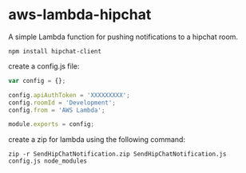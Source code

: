 # aws-lambda-hipchat

A simple Lambda function for pushing notifications to a hipchat room.

```
npm install hipchat-client
```
 
create a config.js file:

```javascript
var config = {};

config.apiAuthToken = 'XXXXXXXXX';
config.roomId = 'Development';
config.from = 'AWS Lambda';

module.exports = config;
```

create a zip for lambda using the following command:
```
zip -r SendHipChatNotification.zip SendHipChatNotification.js config.js node_modules
```